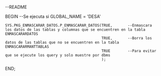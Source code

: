--README


BEGIN
	--Se ejecuta si GLOBAL_NAME = 'DESA'
	
	SYS.PKG_ENMASCARAR_DATOS.P_ENMASCARAR_DATOS(TRUE,		--Enmascara los datos de las tablas y columnas que se encuentren en la tabla ENMASCARARDATOS
												TRUE,		--Borra los datos de las tablas que no se encuentren en la tabla ENMASCARARMANTTABLAS
												TRUE		--Para evitar que se ejecute los query y solo muestre por dbms
												);
END;
